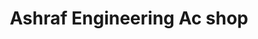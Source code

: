 ---
title: "Ashraf Engineering Ac shop"
url: /karachi/ashraf-engineering-ac-shop/
shop: car repair
---